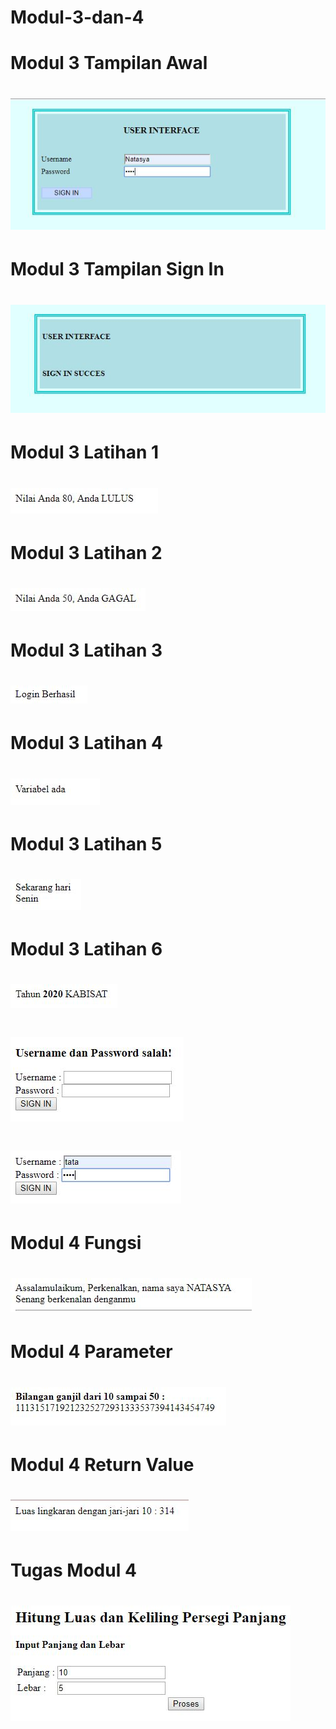# Modul-3-dan-4

# Modul 3 Tampilan Awal
# ![AltText](https://github.com/natasyaadelia/Modul-3-dan-4/blob/master/3%20tugas%201.JPG)
# Modul 3 Tampilan Sign In
# ![AltText](https://github.com/natasyaadelia/Modul-3-dan-4/blob/master/3%20tugas%202.JPG)
# Modul 3 Latihan 1
# ![AltText](https://github.com/natasyaadelia/Modul-3-dan-4/blob/master/3.1.JPG)
# Modul 3 Latihan 2
# ![AltText](https://github.com/natasyaadelia/Modul-3-dan-4/blob/master/3.2.JPG)
# Modul 3 Latihan 3
# ![AltText](https://github.com/natasyaadelia/Modul-3-dan-4/blob/master/3.3.JPG)
# Modul 3 Latihan 4
# ![AltText](https://github.com/natasyaadelia/Modul-3-dan-4/blob/master/3.4.JPG)
# Modul 3 Latihan 5
# ![AltText](https://github.com/natasyaadelia/Modul-3-dan-4/blob/master/3.5.JPG)
# Modul 3 Latihan 6
# ![AltText](https://github.com/natasyaadelia/Modul-3-dan-4/blob/master/3.6.JPG)
# ![AltText](https://github.com/natasyaadelia/Modul-3-dan-4/blob/master/4.%20akhir%20jika%20salah.JPG)
# ![AltText](https://github.com/natasyaadelia/Modul-3-dan-4/blob/master/4.%20akhir.JPG)
# Modul 4 Fungsi
# ![AltText](https://github.com/natasyaadelia/Modul-3-dan-4/blob/master/4.1%20fungsi.JPG)
# Modul 4 Parameter
# ![AltText](https://github.com/natasyaadelia/Modul-3-dan-4/blob/master/4.1%20parameter.JPG)
# Modul 4 Return Value
# ![AltText](https://github.com/natasyaadelia/Modul-3-dan-4/blob/master/4.2.JPG)
# Tugas Modul 4 
# ![AltText](https://github.com/natasyaadelia/Modul-3-dan-4/blob/master/Persegi.JPG)
